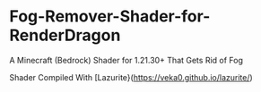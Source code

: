 # Fog-Remover-Shader-for-RenderDragon
A Minecraft (Bedrock) Shader for 1.21.30+ That Gets Rid of Fog

Shader Compiled With [Lazurite}(https://veka0.github.io/lazurite/)
